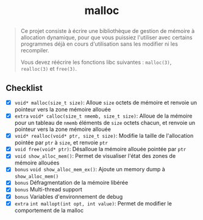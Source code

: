 # <p align="center">malloc</p>
> Ce projet consiste à écrire une bibliothèque de gestion de mémoire à allocation dynamique, pour que vous puissiez l'utiliser avec certains programmes déjà en cours d'utilisation sans les modifier ni les recompiler.
>
> Vous devez réécrire les fonctions libc suivantes : `malloc(3)`, `realloc(3)` et `free(3)`.

## Checklist

* [x] `void* malloc(size_t size)`: Alloue `size` octets de mémoire et renvoie un pointeur vers la zone mémoire allouée
* [x] `extra` `void* calloc(size_t nmemb, size_t size)`: Alloue de la mémoire pour un tableau de `nmemb` éléments de `size` octets chacun, et renvoie un pointeur vers la zone mémoire allouée
* [x] `void* realloc(void* ptr, size_t size)`: Modifie la taille de l'allocation pointée par `ptr` à `size`, et renvoie `ptr`
* [x] `void free(void* ptr)`: Désalloue la mémoire allouée pointée par `ptr`
* [x] `void show_alloc_mem()`: Permet de visualiser l'état des zones de mémoire allouées
* [x] `bonus` `void show_alloc_mem_ex()`: Ajoute un memory dump à `show_alloc_mem()`
* [x] `bonus` Défragmentation de la mémoire libérée
* [x] `bonus` Multi-thread support
* [x] `bonus` Variables d'environnement de debug
* [x] `extra` `int mallopt(int opt, int value)`: Permet de modifier le comportement de la malloc
